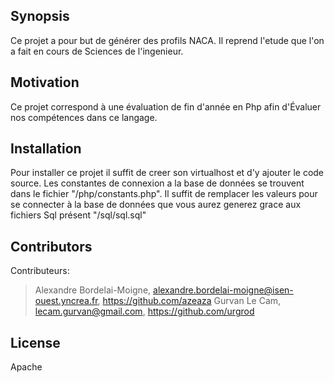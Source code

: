 ## Synopsis

Ce projet a pour but de générer des profils NACA. Il reprend l'etude que l'on a fait en cours de Sciences de l'ingenieur.

## Motivation

Ce projet correspond à une évaluation de fin d'année en Php afin d'Évaluer nos compétences dans ce langage.

## Installation

Pour installer ce projet il suffit de creer son virtualhost et d'y ajouter le code source. Les constantes de connexion a la base de données se trouvent dans le fichier "/php/constants.php". Il suffit de remplacer les valeurs pour se connecter à la base de données que vous aurez generez grace aux fichiers Sql présent "/sql/sql.sql"


## Contributors

Contributeurs:
> Alexandre Bordelai-Moigne, alexandre.bordelai-moigne@isen-ouest.yncrea.fr, https://github.com/azeaza
> Gurvan Le Cam, lecam.gurvan@gmail.com, https://github.com/urgrod
## License

Apache
